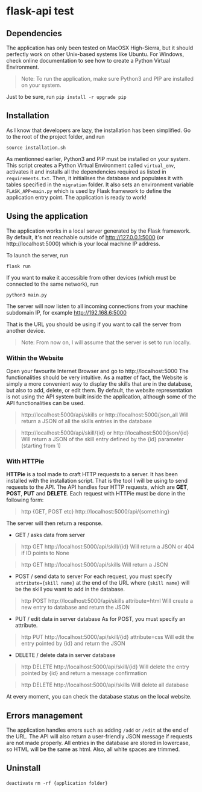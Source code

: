 # flask-api test

  

## Dependencies

The application has only been tested on MacOSX High-Sierra, but it should perfectly work on other Unix-based systems like Ubuntu.
For Windows, check online documentation to see how to create a Python Virtual Environment.

>Note: To run the application, make sure Python3 and PIP are installed on your system.

Just to be sure, run `pip install -r upgrade pip`

  

## Installation

As I know that developers are lazy, the installation has been simplified. Go to the root of the project folder, and run

`source installation.sh`

As mentionned earlier, Python3 and PIP must be installed on your system.
This script creates a Python Virtual Environment called `virtual_env`, activates it and installs all the dependencies required as listed in `requirements.txt`. Then, it initialises the database and populates it with tables specified in the `migration` folder.
It also sets an environment variable `FLASK_APP=main.py` which is used by Flask framework to define the application entry point.
The application is ready to work!

  

## Using the application

The application works in a local server generated by the Flask framework. By default, it's not reachable outside of http://127.0.0.1:5000 (or http://localhost:5000) which is your local machine IP address.

To launch the server, run

`flask run`

If you want to make it accessible from other devices (which must be connected to the same network), run

`python3 main.py`

The server will now listen to all incoming connections from your machine subdomain IP, for example http://192.168.6:5000

That is the URL you should be using if you want to call the server from another device.

>Note: From now on, I will assume that the server is set to run locally.

<h3>Within the Website</h3>

Open your favourite Internet Browser and go to http://localhost:5000
The functionalities should be very intuitive. As a matter of fact, the Website is simply a more convenient way to display the skills that are in the database, but also to add, delete, or edit them. By default, the website representation is not using the API system built inside the application, although some of the API functionalities can be used.

>http://localhost:5000/api/skills
>or
>http://localhost:5000/json_all
>Will return a JSON of all the skills entries in the database

>http://localhost:5000/api/skill/{id}
>or
>http://localhost:5000/json/{id}
>Will return a JSON of the skill entry defined by the {id} parameter (starting from 1)

<h3>With HTTPie </h3>

**HTTPie** is a tool made to craft HTTP requests to a server. It has been installed with the installation script. That is the tool I will be using to send requests to the API. 
The API handles four HTTP requests, which are **GET**, **POST**, **PUT** and **DELETE**. 
Each request with HTTPie must be done in the following form:
>http {GET, POST etc} http://localhost:5000/api/{something}

The server will then return a response.

 - GET  / asks data from server

>http GET http://localhost:5000/api/skill/{id}
>Will return a JSON or 404 if ID points to None

>http GET http://localhost:5000/api/skills
>Will return a JSON

 - POST / send data to server
 For each request, you must specify `attribute={skill name}` at the end of the URL where `{skill name}` will be the skill you want to add in the database.
 >http POST http://localhost:5000/api/skills attribute=html
 >Will create a new entry to database and return the JSON
 
 
 - PUT / edit data in server database
 As for POST, you must specify an attribute.
 >http PUT http://localhost:5000/api/skill/{id} attribute=css
 >Will edit the entry pointed by {id} and return the JSON

 - DELETE / delete data in server database
 >http DELETE http://localhost:5000/api/skill/{id}
 >Will delete the entry pointed by {id} and return a message confirmation

>http DELETE http://localhost:5000/api/skills
>Will delete all database

At every moment, you can check the database status on the local website.

## Errors management

The application handles errors such as adding `/add` or `/edit` at the end of the URL. The API will also return a user-friendly JSON message if requests are not made properly.
All entries in the database are stored in lowercase, so HTML will be the same as html. Also, all white spaces are trimmed. 

## Uninstall

`deactivate`
`rm -rf {application folder}`